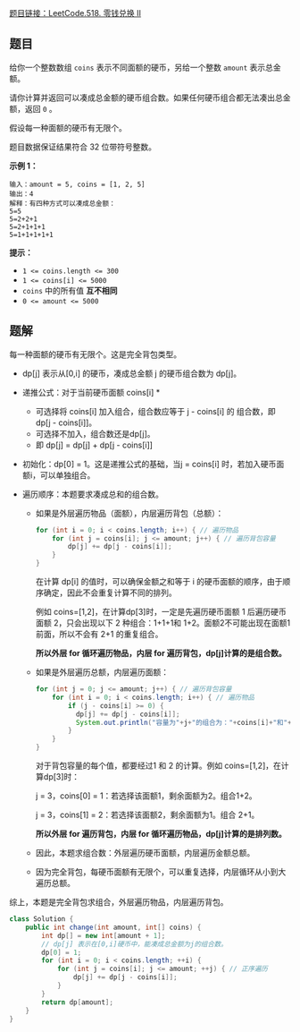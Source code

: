 [题目链接：LeetCode.518. 零钱兑换 II](https://leetcode-cn.com/problems/coin-change-2/)

## 题目

给你一个整数数组 `coins` 表示不同面额的硬币，另给一个整数 `amount` 表示总金额。

请你计算并返回可以凑成总金额的硬币组合数。如果任何硬币组合都无法凑出总金额，返回 `0` 。

假设每一种面额的硬币有无限个。 

题目数据保证结果符合 32 位带符号整数。

**示例 1：**

```
输入：amount = 5, coins = [1, 2, 5]
输出：4
解释：有四种方式可以凑成总金额：
5=5
5=2+2+1
5=2+1+1+1
5=1+1+1+1+1
```

**提示：**

- `1 <= coins.length <= 300`
- `1 <= coins[i] <= 5000`
- `coins` 中的所有值 **互不相同**
- `0 <= amount <= 5000`

## 题解

每一种面额的硬币有无限个。这是完全背包类型。

* dp[j] 表示从[0,i] 的硬币，凑成总金额 j 的硬币组合数为 dp[j]。
* 递推公式：对于当前硬币面额 coins[i]
  * 
  * 可选择将 coins[i] 加入组合，组合数应等于  j - coins[i] 的 组合数，即 dp[j - coins[i]]。
  * 可选择不加入，组合数还是dp[j]。
  * 即 dp[j] = dp[j] + dp[j -  coins[i]]
* 初始化：dp[0] = 1。这是递推公式的基础，当j  =  coins[i] 时，若加入硬币面额i，可以单独组合。

* 遍历顺序：本题要求凑成总和的组合数。

  * 如果是外层遍历物品（面额），内层遍历背包（总额）：

    ```java
    for (int i = 0; i < coins.length; i++) { // 遍历物品
        for (int j = coins[i]; j <= amount; j++) { // 遍历背包容量
            dp[j] += dp[j - coins[i]];
        }
    }
    ```
    在计算 dp[i] 的值时，可以确保金额之和等于 i 的硬币面额的顺序，由于顺序确定，因此不会重复计算不同的排列。
    
    例如 coins=[1,2]，在计算dp[3]时，一定是先遍历硬币面额 1 后遍历硬币面额 2，只会出现以下 2 种组合：1+1+1和 1+2。面额2不可能出现在面额1前面，所以不会有 2+1 的重复组合。
    
    **所以外层 for 循环遍历物品，内层 for 遍历背包，dp[j]计算的是组合数。**
    
  * 如果是外层遍历总额，内层遍历面额：

    ```java
    for (int j = 0; j <= amount; j++) { // 遍历背包容量
        for (int i = 0; i < coins.length; i++) { // 遍历物品
            if (j - coins[i] >= 0) {
              dp[j] += dp[j - coins[i]];
              System.out.println("容量为"+j+"的组合为："+coins[i]+"和"+ (j -  coins[i])+"，组合数dp[j]为"+dp[j]);
            }
        }
    }
    ```

    对于背包容量的每个值，都要经过1 和 2 的计算。例如 coins=[1,2]，在计算dp[3]时：

    j = 3，coins[0] = 1：若选择该面额1，剩余面额为2。组合1+2。

    j = 3，coins[1] = 2：若选择该面额2，剩余面额为1。组合 2+1。

    **所以外层 for 遍历背包，内层 for 循环遍历物品，dp[j]计算的是排列数。**

  * 因此，本题求组合数：外层遍历硬币面额，内层遍历金额总额。

  * 因为完全背包，每硬币面额有无限个，可以重复选择，内层循环从小到大遍历总额。

综上，本题是完全背包求组合，外层遍历物品，内层遍历背包。

```java
class Solution {
    public int change(int amount, int[] coins) {
        int dp[] = new int[amount + 1];
        // dp[j] 表示在[0,i]硬币中，能凑成总金额为j的组合数。
        dp[0] = 1;
        for (int i = 0; i < coins.length; ++i) {
            for (int j = coins[i]; j <= amount; ++j) { // 正序遍历
                dp[j] += dp[j - coins[i]];
            }
        }
        return dp[amount];
    }
}
```

